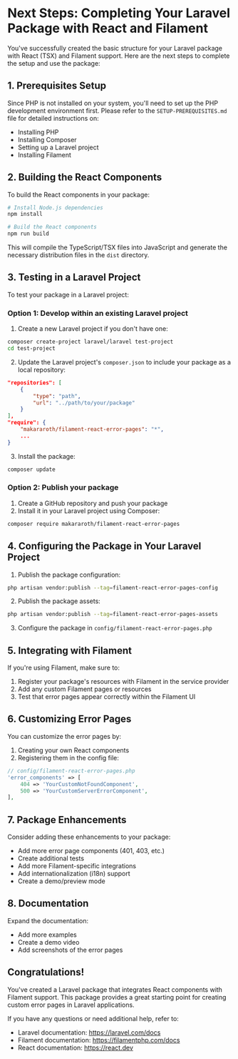 # Next Steps: Completing Your Laravel Package with React and Filament

You've successfully created the basic structure for your Laravel package with React (TSX) and Filament support. Here are the next steps to complete the setup and use the package:

## 1. Prerequisites Setup

Since PHP is not installed on your system, you'll need to set up the PHP development environment first. Please refer to the `SETUP-PREREQUISITES.md` file for detailed instructions on:

- Installing PHP
- Installing Composer
- Setting up a Laravel project
- Installing Filament

## 2. Building the React Components

To build the React components in your package:

```bash
# Install Node.js dependencies
npm install

# Build the React components
npm run build
```

This will compile the TypeScript/TSX files into JavaScript and generate the necessary distribution files in the `dist` directory.

## 3. Testing in a Laravel Project

To test your package in a Laravel project:

### Option 1: Develop within an existing Laravel project

1. Create a new Laravel project if you don't have one:

```bash
composer create-project laravel/laravel test-project
cd test-project
```

2. Update the Laravel project's `composer.json` to include your package as a local repository:

```json
"repositories": [
    {
        "type": "path",
        "url": "../path/to/your/package"
    }
],
"require": {
    "makararoth/filament-react-error-pages": "*",
    ...
}
```

3. Install the package:

```bash
composer update
```

### Option 2: Publish your package

1. Create a GitHub repository and push your package
2. Install it in your Laravel project using Composer:

```bash
composer require makararoth/filament-react-error-pages
```

## 4. Configuring the Package in Your Laravel Project

1. Publish the package configuration:

```bash
php artisan vendor:publish --tag=filament-react-error-pages-config
```

2. Publish the package assets:

```bash
php artisan vendor:publish --tag=filament-react-error-pages-assets
```

3. Configure the package in `config/filament-react-error-pages.php`

## 5. Integrating with Filament

If you're using Filament, make sure to:

1. Register your package's resources with Filament in the service provider
2. Add any custom Filament pages or resources
3. Test that error pages appear correctly within the Filament UI

## 6. Customizing Error Pages

You can customize the error pages by:

1. Creating your own React components
2. Registering them in the config file:

```php
// config/filament-react-error-pages.php
'error_components' => [
    404 => 'YourCustomNotFoundComponent',
    500 => 'YourCustomServerErrorComponent',
],
```

## 7. Package Enhancements

Consider adding these enhancements to your package:

- Add more error page components (401, 403, etc.)
- Create additional tests
- Add more Filament-specific integrations
- Add internationalization (i18n) support
- Create a demo/preview mode

## 8. Documentation

Expand the documentation:

- Add more examples
- Create a demo video
- Add screenshots of the error pages

## Congratulations!

You've created a Laravel package that integrates React components with Filament support. This package provides a great starting point for creating custom error pages in Laravel applications.

If you have any questions or need additional help, refer to:
- Laravel documentation: https://laravel.com/docs
- Filament documentation: https://filamentphp.com/docs
- React documentation: https://react.dev
